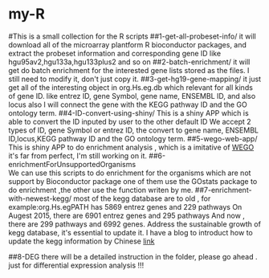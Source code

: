 # my-R
#This is a small collection for the R scripts 
##1-get-all-probeset-info/
    it will download all of the microarray plantform R bioconductor packages, and extract the probeset information and corresponding gene ID
    like hgu95av2,hgu133a,hgu133plus2 and so on
##2-batch-enrichment/
    it will get do batch enrichment for the interested gene lists stored as the files.
    I still need to modify it, don't just copy it.
##3-get-hg19-gene-mapping/
    it just get all of the interesting object in org.Hs.eg.db which relevant for all kinds of gene ID.
    like entrez ID, gene Symbol, gene name, ENSEMBL ID, and also locus
    also I will connect the gene with the KEGG pathway ID and the GO ontology term.
##4-ID-convert-using-shiny/
    This is a shiny APP which is able to convert the ID inputed by user to the other default ID
    We accept 2 types of ID, gene Symbol or entrez ID, the convert to  gene name, ENSEMBL ID,locus,KEGG pathway ID and the GO ontology term.
##5-wego-web-app/
    This is shiny APP to do enrichment analysis , which is a imitative of [WEGO](http://wego.genomics.org.cn/cgi-bin/wego/index.pl)
    it's far from perfect, I'm still working on it.
##6-enrichmentForUnsupportedOrganisms    
    We can use this scripts to do enrichment for the organisms which are not support by Bioconductor package
    one of them use the GOstats package to do enrichment ,the other use the function writen by me.
##7-enrichment-with-newest-kegg/
    most of the kegg database are to old , for example:org.Hs.egPATH has 5869 entrez genes and 229 pathways
    On Augest 2015, there are 6901 entrez genes and 295 pathways
    And now , there are 299 pathways and 6992 genes.
    Address the sustainable growth of kegg database, it's essential to update it.
    I have a blog to introduct how to update the kegg information by Chinese [link](www.bio-info-trainee.com/1188.html)
    
##8-DEG
    there will be a detailed instruction in the folder, please go ahead .
    just for differential expression analysis !!!

